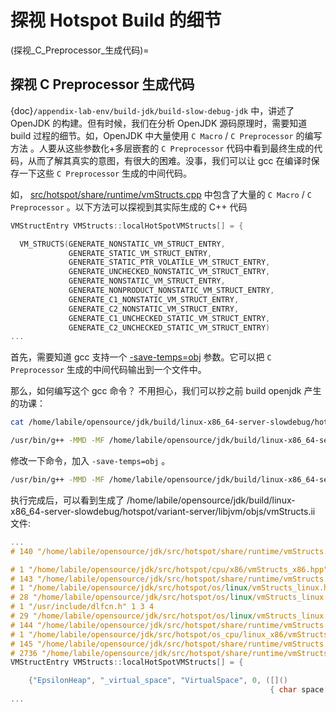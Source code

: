 # 探视 Hotspot Build 的细节

(探视_C_Preprocessor_生成代码)=
## 探视 C Preprocessor 生成代码

{doc}`/appendix-lab-env/build-jdk/build-slow-debug-jdk` 中，讲述了 OpenJDK 的构建。但有时候，我们在分析 OpenJDK 源码原理时，需要知道 build 过程的细节。如，OpenJDK 中大量使用  `C Macro` / `C Preprocessor` 的编写方法 。人要从这些参数化+多层嵌套的 `C Preprocessor` 代码中看到最终生成的代码，从而了解其真实的意图，有很大的困难。没事，我们可以让 gcc 在编译时保存一下这些  `C Preprocessor`  生成的中间代码。


如， [src/hotspot/share/runtime/vmStructs.cpp](https://github.com/openjdk/jdk//blob/890adb6410dab4606a4f26a942aed02fb2f55387/src/hotspot/share/runtime/vmStructs.cpp#L1215) 中包含了大量的 `C Macro` / `C Preprocessor` 。以下方法可以探视到其实际生成的 C++ 代码
```c++
VMStructEntry VMStructs::localHotSpotVMStructs[] = {

  VM_STRUCTS(GENERATE_NONSTATIC_VM_STRUCT_ENTRY,
             GENERATE_STATIC_VM_STRUCT_ENTRY,
             GENERATE_STATIC_PTR_VOLATILE_VM_STRUCT_ENTRY,
             GENERATE_UNCHECKED_NONSTATIC_VM_STRUCT_ENTRY,
             GENERATE_NONSTATIC_VM_STRUCT_ENTRY,
             GENERATE_NONPRODUCT_NONSTATIC_VM_STRUCT_ENTRY,
             GENERATE_C1_NONSTATIC_VM_STRUCT_ENTRY,
             GENERATE_C2_NONSTATIC_VM_STRUCT_ENTRY,
             GENERATE_C1_UNCHECKED_STATIC_VM_STRUCT_ENTRY,
             GENERATE_C2_UNCHECKED_STATIC_VM_STRUCT_ENTRY)
...             
```


首先，需要知道 gcc 支持一个 [-save-temps=obj](https://gcc.gnu.org/onlinedocs/gcc-13.1.0/gcc/Overall-Options.html#:~:text=temps%3Dcwd%20and-,%2Dsave%2Dtemps%3Dobj,-override%20this%20default) 参数。它可以把 `C Preprocessor` 生成的中间代码输出到一个文件中。

那么，如何编写这个 gcc 命令？ 不用担心，我们可以抄之前 build openjdk 产生的功课：
```bash
cat /home/labile/opensource/jdk/build/linux-x86_64-server-slowdebug/hotspot/variant-server/libjvm/objs/vmStructs.o.cmdline

/usr/bin/g++ -MMD -MF /home/labile/opensource/jdk/build/linux-x86_64-server-slowdebug/hotspot/variant-server/libjvm/objs/vmStructs.d.tmp -I/home/labile/opensource/jdk/build/linux-x86_64-server-slowdebug/hotspot/variant-server/libjvm/objs/precompiled -D__STDC_FORMAT_MACROS -D__STDC_LIMIT_MACROS -D__STDC_CONSTANT_MACROS -D_GNU_SOURCE -D_REENTRANT -pipe -fno-rtti .... -c -o /home/labile/opensource/jdk/build/linux-x86_64-server-slowdebug/hotspot/variant-server/libjvm/objs/vmStructs.o /home/labile/opensource/jdk/src/hotspot/share/runtime/vmStructs.cpp -frandom-seed="vmStructs.cpp"
```

修改一下命令，加入 `-save-temps=obj` 。

```bash
/usr/bin/g++ -MMD -MF /home/labile/opensource/jdk/build/linux-x86_64-server-slowdebug/hotspot/variant-server/libjvm/objs/vmStructs.d.tmp -I/home/labile/opensource/jdk/build/linux-x86_64-server-slowdebug/hotspot/variant-server/libjvm/objs/precompiled -D__STDC_FORMAT_MACROS -D__STDC_LIMIT_MACROS -D__STDC_CONSTANT_MACROS -D_GNU_SOURCE -D_REENTRANT ... -I/home/labile/opensource/jdk/src/hotspot/os/posix -I/home/labile/opensource/jdk/src/hotspot/cpu/x86 -I/home/labile/opensource/jdk/src/hotspot/os_cpu/linux_x86 -I/home/labile/opensource/jdk/build/linux-x86_64-server-slowdebug/hotspot/variant-server/gensrc -I/home/labile/opensource/jdk/src/hotspot/share/precompiled -I... -save-temps=obj -v -c -o /home/labile/opensource/jdk/build/linux-x86_64-server-slowdebug/hotspot/variant-server/libjvm/objs/vmStructs.o /home/labile/opensource/jdk/src/hotspot/share/runtime/vmStructs.cpp -frandom-seed="vmStructs.cpp"
```

执行完成后，可以看到生成了 /home/labile/opensource/jdk/build/linux-x86_64-server-slowdebug/hotspot/variant-server/libjvm/objs/vmStructs.ii 文件:

```c++
...
# 140 "/home/labile/opensource/jdk/src/hotspot/share/runtime/vmStructs.cpp" 2

# 1 "/home/labile/opensource/jdk/src/hotspot/cpu/x86/vmStructs_x86.hpp" 1
# 143 "/home/labile/opensource/jdk/src/hotspot/share/runtime/vmStructs.cpp" 2
# 1 "/home/labile/opensource/jdk/src/hotspot/os/linux/vmStructs_linux.hpp" 1
# 28 "/home/labile/opensource/jdk/src/hotspot/os/linux/vmStructs_linux.hpp"
# 1 "/usr/include/dlfcn.h" 1 3 4
# 29 "/home/labile/opensource/jdk/src/hotspot/os/linux/vmStructs_linux.hpp" 2
# 144 "/home/labile/opensource/jdk/src/hotspot/share/runtime/vmStructs.cpp" 2
# 1 "/home/labile/opensource/jdk/src/hotspot/os_cpu/linux_x86/vmStructs_linux_x86.hpp" 1
# 145 "/home/labile/opensource/jdk/src/hotspot/share/runtime/vmStructs.cpp" 2
# 2736 "/home/labile/opensource/jdk/src/hotspot/share/runtime/vmStructs.cpp"
VMStructEntry VMStructs::localHotSpotVMStructs[] = {

    {"EpsilonHeap", "_virtual_space", "VirtualSpace", 0, ([]()
                                                          { char space[sizeof (EpsilonHeap)] __attribute__((aligned(16))); EpsilonHeap* dummyObj = (EpsilonHeap*)space; char* c = (char*)(void*)&dummyObj->_virtual_space; return (size_t)(c - space); }()),
...
```

